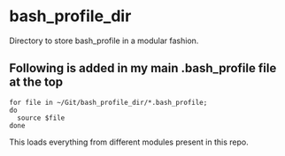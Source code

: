 # bash_profile_dir
Directory to store bash_profile in a modular fashion.

## Following is added in my main .bash_profile file at the top
```
for file in ~/Git/bash_profile_dir/*.bash_profile;
do
  source $file
done
```
This loads everything from different modules present in this repo.
